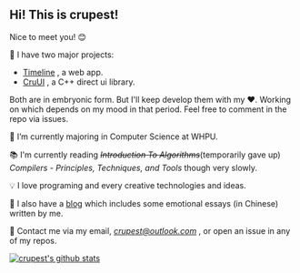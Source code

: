 ## Hi! This is **crupest**!

Nice to meet you! 😊

🔭 I have two major projects:

- [Timeline](https://github.com/crupest/Timeline) , a web app.
- [CruUI](https://github.com/crupest/CruUI) , a C++ direct ui library.

Both are in embryonic form. But I'll keep develop them with my ❤. Working on which depends on my mood in that period. Feel free to comment in the repo via issues.

🌱 I’m currently majoring in Computer Science at WHPU.

📚 I'm currently reading ~~*Introduction To Algorithms*~~(temporarily gave up) *Compilers - Principles, Techniques, and Tools* though very slowly.

💡 I love programing and every creative technologies and ideas.

🎈 I also have a [blog](https://blog.crupest.life) which includes some emotional essays (in Chinese) written by me. 

💬 Contact me via my email, *crupest@outlook.com* , or open an issue in any of my repos.

[![crupest's github stats](https://github-readme-stats.vercel.app/api?username=crupest)](https://github.com/anuraghazra/github-readme-stats)
